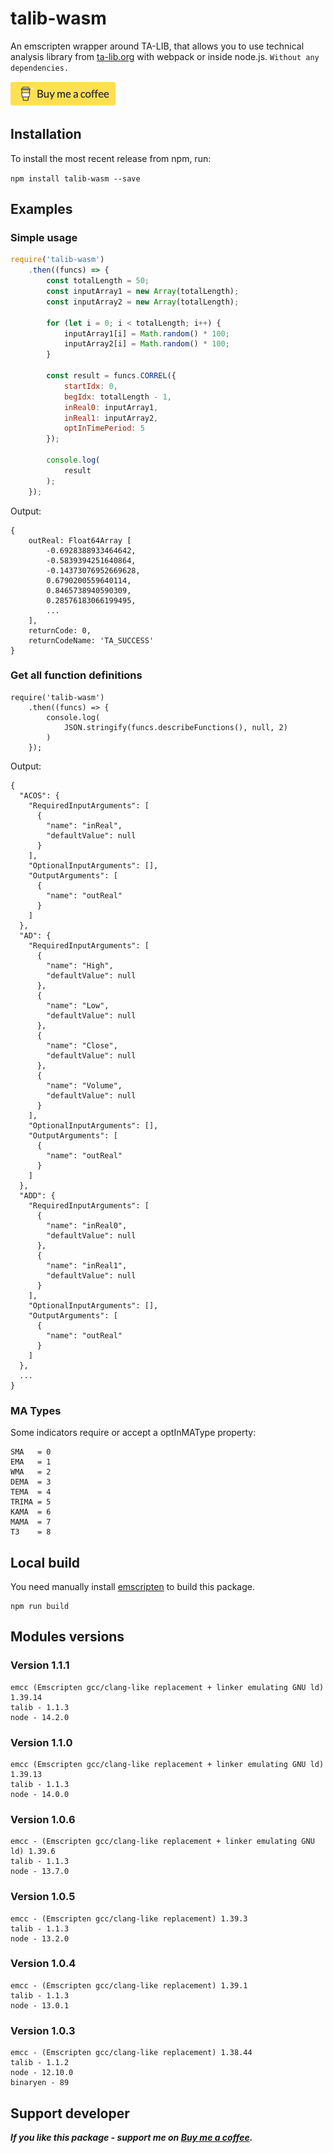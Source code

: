 # talib-wasm
An emscripten wrapper around TA-LIB, that allows you to use technical analysis library from [ta-lib.org](https://ta-lib.org) with webpack or inside node.js.
`Without any dependencies.`

[![Support developer](readme-assets/buymeacoffee.png)](https://buymeacoff.ee/oItObEGUm)

## Installation
To install the most recent release from npm, run:

```npm install talib-wasm --save```

## Examples
### Simple usage
```javascript
require('talib-wasm')
    .then((funcs) => {
        const totalLength = 50;
        const inputArray1 = new Array(totalLength);
        const inputArray2 = new Array(totalLength);

        for (let i = 0; i < totalLength; i++) {
            inputArray1[i] = Math.random() * 100;
            inputArray2[i] = Math.random() * 100;
        }

        const result = funcs.CORREL({
            startIdx: 0,
            begIdx: totalLength - 1,
            inReal0: inputArray1,
            inReal1: inputArray2,
            optInTimePeriod: 5
        });

        console.log(
            result        
        );
    });
```
Output:
```
{ 
    outReal: Float64Array [
        -0.6928388933464642,
        -0.5839394251640864,
        -0.14373076952669628,
        0.6790200559640114,
        0.8465738940590309,
        0.28576183066199495,
        ...
    ],
    returnCode: 0,
    returnCodeName: 'TA_SUCCESS'
}
```
### Get all function definitions
```
require('talib-wasm')
    .then((funcs) => {
        console.log(
            JSON.stringify(funcs.describeFunctions(), null, 2)
        )
    });
```
Output:
```
{
  "ACOS": {
    "RequiredInputArguments": [
      {
        "name": "inReal",
        "defaultValue": null
      }
    ],
    "OptionalInputArguments": [],
    "OutputArguments": [
      {
        "name": "outReal"
      }
    ]
  },
  "AD": {
    "RequiredInputArguments": [
      {
        "name": "High",
        "defaultValue": null
      },
      {
        "name": "Low",
        "defaultValue": null
      },
      {
        "name": "Close",
        "defaultValue": null
      },
      {
        "name": "Volume",
        "defaultValue": null
      }
    ],
    "OptionalInputArguments": [],
    "OutputArguments": [
      {
        "name": "outReal"
      }
    ]
  },
  "ADD": {
    "RequiredInputArguments": [
      {
        "name": "inReal0",
        "defaultValue": null
      },
      {
        "name": "inReal1",
        "defaultValue": null
      }
    ],
    "OptionalInputArguments": [],
    "OutputArguments": [
      {
        "name": "outReal"
      }
    ]
  },
  ...
}
```
### MA Types
Some indicators require or accept a optInMAType property:
```
SMA   = 0
EMA   = 1
WMA   = 2
DEMA  = 3
TEMA  = 4
TRIMA = 5
KAMA  = 6
MAMA  = 7
T3    = 8
```

## Local build

You need manually install [emscripten](https://emscripten.org/) to build this package.

```
npm run build
```

## Modules versions

### Version 1.1.1
```
emcc (Emscripten gcc/clang-like replacement + linker emulating GNU ld) 1.39.14
talib - 1.1.3
node - 14.2.0
```

### Version 1.1.0
```
emcc (Emscripten gcc/clang-like replacement + linker emulating GNU ld) 1.39.13
talib - 1.1.3
node - 14.0.0
```

### Version 1.0.6
```
emcc - (Emscripten gcc/clang-like replacement + linker emulating GNU ld) 1.39.6
talib - 1.1.3
node - 13.7.0
```

### Version 1.0.5
```
emcc - (Emscripten gcc/clang-like replacement) 1.39.3
talib - 1.1.3
node - 13.2.0
```

### Version 1.0.4
```
emcc - (Emscripten gcc/clang-like replacement) 1.39.1
talib - 1.1.3
node - 13.0.1
```

### Version 1.0.3
```
emcc - (Emscripten gcc/clang-like replacement) 1.38.44
talib - 1.1.2
node - 12.10.0
binaryen - 89
```


## Support developer
**_If you like this package - support me on [Buy me a coffee](https://buymeacoff.ee/oItObEGUm)._**
